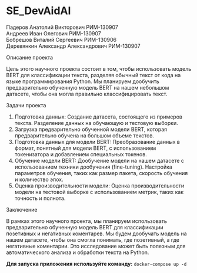 # SE_DevAidAI

Падеров Анатолий Викторович РИМ-130907  
Андреев Иван Олегович РИМ-130907  
Бобрешов Виталий Сергеевич РИМ-130906  
Деревянкин Александр Александрович РИМ-130907


Описание проекта

Цель этого научного проекта состоит в том, чтобы использовать модель BERT для классификации текста, разделяя обычный текст от кода на языке программирования Python. Мы планируем дообучить предварительно обученную модель BERT на нашем небольшом датасете, чтобы она могла правильно классифицировать текст.

Задачи проекта

1. Подготовка данных: Создание датасета, состоящего из примеров текста. Разделение данных на обучающую и тестовую выборки.
2. Загрузка предварительно обученной модели BERT, которая предварительно обучена на большом объеме текстов.
3. Подготовка данных для модели BERT: Преобразование данных в формат, понятный для модели BERT, с использованием токенизатора и добавлением специальных токенов.
4. Обучение модели BERT: Дообучение модели на нашем датасете с использованием техники дообучения (fine-tuning). Настройка параметров обучения, таких как размер пакета, скорость обучения и количество эпох.
5. Оценка производительности модели: Оценка производительности модели на тестовой выборке с использованием метрик, таких как точность и полнота.

Заключение

В рамках этого научного проекта, мы планируем использовать предварительно обученную модель BERT для классификации позетивных и негативных коментарев. Мы будем дообучать модель на нашем датасете, чтобы она смогла понимать, где позетивный, а где негативные коментарии. Это исследование может быть полезным для автоматического анализа и обработки текста на Python.

<b>Для запуска приложения используйте команду:</b> <code>docker-compose up -d</code> 
